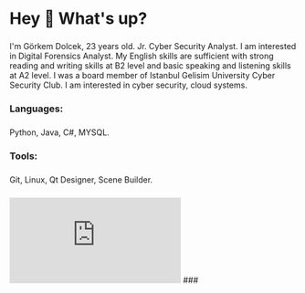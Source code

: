 <h1 align="left">Hey 👋 What's up?</h1>

###

<p align="left">I'm Görkem Dolcek, 23 years old. Jr. Cyber Security Analyst. I am interested in Digital Forensics Analyst. My English skills are sufficient with strong reading and writing skills at B2 level and basic speaking and listening skills at A2 level. I was a board member of Istanbul Gelisim University Cyber Security Club. I am interested in cyber security, cloud systems. </p>

###

<h3 align="left">Languages:</h3>

###

Python, Java, C#, MYSQL.

###

<h3 align="left"> Tools: </h3>

###

Git, Linux, Qt Designer, Scene Builder.

###

<iframe src="https://tryhackme.com/api/v2/badges/public-profile?userPublicId=3700751" style='border:none;'></iframe>
### 


